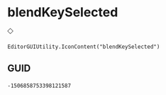 # blendKeySelected
![](/img/blendKeySelected.png)

``` CSharp
EditorGUIUtility.IconContent("blendKeySelected")
```
## GUID
```
-1506858753398121587
```
